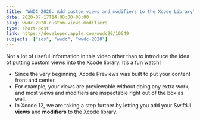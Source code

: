 ```yaml
---
title: "WWDC 2020: Add custom views and modifiers to the Xcode Library"
date: 2020-07-17T14:00:00-00:00
slug: wwdc-2020-custom-views-modifiers
type: short-post
link: https://developer.apple.com/wwdc20/10649
subjects: ["ios", "wwdc", "wwdc-2020"]
---
```


Not a lot of useful information in this video other than to introduce the idea of putting custom views into the Xcode library. It’s a fun watch!

* Since the very beginning, Xcode Previews was built to put your content front and center.
* For example, your views are previewable without doing any extra work, and most views and modifiers are inspectable right out of the box as well.
* In Xcode 12, we are taking a step further by letting you add your SwiftUI **views** and **modifiers** to the Xcode library.